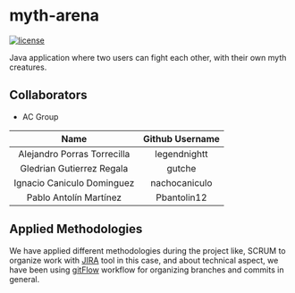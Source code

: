 # myth-arena

[![license](https://img.shields.io/github/license/legendnightt/myth-arena.svg)](https://github.com/legendnightt/myth-arena/blob/master/LICENSE)

Java application where two users can fight each other, with their own myth creatures.

## Collaborators

- AC Group

|            **Name**           | **Github Username** |
|:-----------------------------:|:-------------------:|
| Alejandro Porras Torrecilla   | legendnightt        |
| Gledrian Gutierrez Regala     | gutche              |
| Ignacio Caniculo Dominguez    | nachocaniculo       |
| Pablo Antolín Martínez        | Pbantolin12         |

## Applied Methodologies

We have applied different methodologies during the project like, SCRUM to organize work with [JIRA](https://myth-arena.atlassian.net/jira/software/projects/MYT/boards/1/roadmap) tool in this case, and about technical aspect, we have been using [gitFlow](https://www.atlassian.com/git/tutorials/comparing-workflows/gitflow-workflow) workflow for organizing branches and commits in general.
